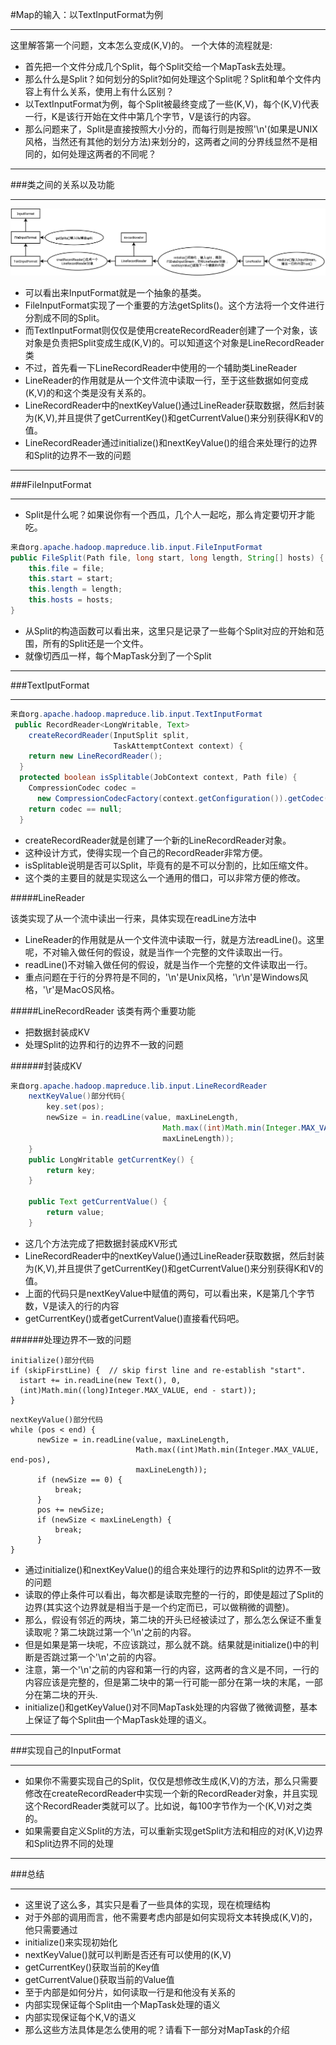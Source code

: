 #Map的输入：以TextInputFormat为例
***
这里解答第一个问题，文本怎么变成(K,V)的。
一个大体的流程就是:
* 首先把一个文件分成几个Split，每个Split交给一个MapTask去处理。
* 那么什么是Split？如何划分的Split?如何处理这个Split呢？Split和单个文件内容上有什么关系，使用上有什么区别？
* 以TextInputFormat为例，每个Split被最终变成了一些(K,V)，每个(K,V)代表一行，K是该行开始在文件中第几个字节，V是该行的内容。
* 那么问题来了，Split是直接按照大小分的，而每行则是按照'\n'(如果是UNIX风格，当然还有其他的划分方法)来划分的，这两者之间的分界线显然不是相同的，如何处理这两者的不同呢？

***
###类之间的关系以及功能
***

![TextInputFormat](/_image/1.TextInputFormat.png)

* 可以看出来InputFormat就是一个抽象的基类。
* FileInputFormat实现了一个重要的方法getSplits()。这个方法将一个文件进行分割成不同的Split。
* 而TextInputFormat则仅仅是使用createRecordReader创建了一个对象，该对象是负责把Split变成生成(K,V)的。可以知道这个对象是LineRecordReader类
* 不过，首先看一下LineRecordReader中使用的一个辅助类LineReader
* LineReader的作用就是从一个文件流中读取一行，至于这些数据如何变成(K,V)的和这个类是没有关系的。
* LineRecordReader中的nextKeyValue()通过LineReader获取数据，然后封装为(K,V),并且提供了getCurrentKey()和getCurrentValue()来分别获得K和V的值。
* LineRecordReader通过initialize()和nextKeyValue()的组合来处理行的边界和Split的边界不一致的问题

***
###FileInputFormat
***
* Split是什么呢？如果说你有一个西瓜，几个人一起吃，那么肯定要切开才能吃。

```java
来自org.apache.hadoop.mapreduce.lib.input.FileInputFormat
public FileSplit(Path file, long start, long length, String[] hosts) {
    this.file = file;
    this.start = start;
    this.length = length;
    this.hosts = hosts;
}
```
* 从Split的构造函数可以看出来，这里只是记录了一些每个Split对应的开始和范围，所有的Split还是一个文件。
* 就像切西瓜一样，每个MapTask分到了一个Split

***
###TextIputFormat
***

```java
来自org.apache.hadoop.mapreduce.lib.input.TextInputFormat
 public RecordReader<LongWritable, Text> 
    createRecordReader(InputSplit split,
                       TaskAttemptContext context) {
    return new LineRecordReader();
  }
  protected boolean isSplitable(JobContext context, Path file) {
    CompressionCodec codec = 
      new CompressionCodecFactory(context.getConfiguration()).getCodec(file);
    return codec == null;
  }
```
* createRecordReader就是创建了一个新的LineRecordReader对象。
* 这种设计方式，使得实现一个自己的RecordReader非常方便。
* isSplitable说明是否可以Split，毕竟有的是不可以分割的，比如压缩文件。
* 这个类的主要目的就是实现这么一个通用的借口，可以非常方便的修改。

#####LineReader

该类实现了从一个流中读出一行来，具体实现在readLine方法中
* LineReader的作用就是从一个文件流中读取一行，就是方法readLine()。这里呢，不对输入做任何的假设，就是当作一个完整的文件读取出一行。
* readLine()不对输入做任何的假设，就是当作一个完整的文件读取出一行。
* 重点问题在于行的分界符是不同的，'\n'是Unix风格，'\r\n'是Windows风格，'\r'是MacOS风格。

#####LineRecordReader
该类有两个重要功能
* 把数据封装成KV
* 处理Split的边界和行的边界不一致的问题

######封装成KV
```java
来自org.apache.hadoop.mapreduce.lib.input.LineRecordReader
    nextKeyValue()部分代码{
        key.set(pos);
        newSize = in.readLine(value, maxLineLength,
                                  Math.max((int)Math.min(Integer.MAX_VALUE, end-pos),
                                  maxLineLength));
    }
    public LongWritable getCurrentKey() {
        return key;
    }

    public Text getCurrentValue() {
        return value;
    }
```
* 这几个方法完成了把数据封装成KV形式
* LineRecordReader中的nextKeyValue()通过LineReader获取数据，然后封装为(K,V),并且提供了getCurrentKey()和getCurrentValue()来分别获得K和V的值。
* 上面的代码只是nextKeyValue中赋值的两句，可以看出来，K是第几个字节数，V是读入的行的内容
* getCurrentKey()或者getCurrentValue()直接看代码吧。

######处理边界不一致的问题

```
initialize()部分代码
if (skipFirstLine) {  // skip first line and re-establish "start".
  istart += in.readLine(new Text(), 0,
  (int)Math.min((long)Integer.MAX_VALUE, end - start));
}
```

```
nextKeyValue()部分代码
while (pos < end) {
      newSize = in.readLine(value, maxLineLength,
                            Math.max((int)Math.min(Integer.MAX_VALUE, end-pos),
                            maxLineLength));
      if (newSize == 0) {
          break;
      }
      pos += newSize;
      if (newSize < maxLineLength) {
          break;
      }
}
```

* 通过initialize()和nextKeyValue()的组合来处理行的边界和Split的边界不一致的问题
* 读取的停止条件可以看出，每次都是读取完整的一行的，即使是超过了Split的边界(其实这个边界就是相当于是一个约定而已，可以做稍微的调整)。
* 那么，假设有邻近的两块，第二块的开头已经被读过了，那么怎么保证不重复读取呢？第二块跳过第一个'\n'之前的内容。
* 但是如果是第一块呢，不应该跳过，那么就不跳。结果就是initialize()中的判断是否跳过第一个'\n'之前的内容。
* 注意，第一个'\n'之前的内容和第一行的内容，这两者的含义是不同，一行的内容应该是完整的，但是第二块中的第一行可能一部分在第一块的末尾，一部分在第二块的开头.
* initialize()和getKeyValue()对不同MapTask处理的内容做了微微调整，基本上保证了每个Split由一个MapTask处理的语义。

***
###实现自己的InputFormat
***
* 如果你不需要实现自己的Split，仅仅是想修改生成(K,V)的方法，那么只需要修改在createRecordReader中实现一个新的RecordReader对象，并且实现这个RecordReader类就可以了。比如说，每100字节作为一个(K,V)对之类的。
* 如果需要自定义Split的方法，可以重新实现getSplit方法和相应的对(K,V)边界和Split边界不同的处理

***
###总结
***
* 这里说了这么多，其实只是看了一些具体的实现，现在梳理结构
* 对于外部的调用而言，他不需要考虑内部是如何实现将文本转换成(K,V)的，他只需要通过
 * initialize()来实现初始化
 * nextKeyValue()就可以判断是否还有可以使用的(K,V)
 * getCurrentKey()获取当前的Key值
 * getCurrentValue()获取当前的Value值
* 至于内部是如何分片，如何读取一行是和他没有关系的
 * 内部实现保证每个Split由一个MapTask处理的语义
 * 内部实现保证每个K,V的语义
* 那么这些方法具体是怎么使用的呢？请看下一部分对MapTask的介绍
